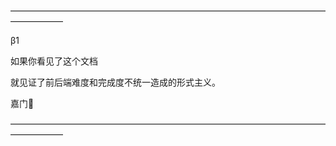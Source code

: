 ——————————————————————————————————————————

β1

如果你看见了这个文档

就见证了前后端难度和完成度不统一造成的形式主义。

嘉门🙏

——————————————————————————————————————————

